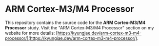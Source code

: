 # ARM Cortex-M3/M4 Processor
This repository contains the source code for the **ARM Cortex-M3/M4 Processor** study. Visit the "ARM Cortex-M3/M4 Processor" section on my website for more details: [https://kyungjae.dev/arm-cortex-m3-m4-processor/](https://kyungjae.dev/arm-cortex-m3-m4-processor/).

